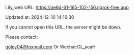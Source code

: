 Lily_web URL: https://ae6d-61-165-102-156.ngrok-free.app

Updated at: 2024-12-10 14:16:30

If you cannot open this URL, the server might be down.

Please contact: 

goley04@foxmail.com Or Wechat:GL_yeaH